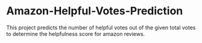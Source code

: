 # Amazon-Helpful-Votes-Prediction
This project predicts the number of helpful votes out of the given total votes to determine the helpfulness score for amazon reviews.
